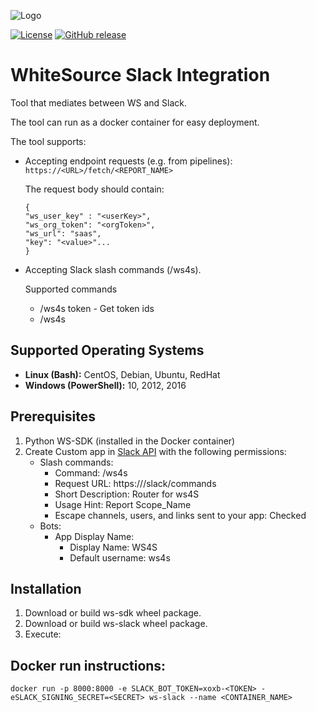 ![Logo](https://whitesource-resources.s3.amazonaws.com/ws-sig-images/Whitesource_Logo_178x44.png)  

[![License](https://img.shields.io/badge/License-Apache%202.0-yellowgreen.svg)](https://opensource.org/licenses/Apache-2.0)
[![GitHub release](https://img.shields.io/github/release/whitesource-ps/wss-template.svg)](https://github.com/whitesource-ps/wss-template/releases/latest)  
# WhiteSource Slack Integration 
Tool that mediates between WS and Slack.

The tool can run as a docker container for easy deployment.

The tool supports:
* Accepting endpoint requests (e.g. from pipelines): 
  `https://<URL>/fetch/<REPORT_NAME>`
  
    The request body should contain:

    ```
   {
    "ws_user_key" : "<userKey>",
    "ws_org_token": "<orgToken>",
    "ws_url": "saas",
    "key": "<value>"...
   }
    ```
* Accepting Slack slash commands (/ws4s).
    
    Supported commands
    * /ws4s token <SCOPE NAME> - Get token ids
    * /ws4s <REPORT NAME> <TOKEN>

## Supported Operating Systems
- **Linux (Bash):**	CentOS, Debian, Ubuntu, RedHat
- **Windows (PowerShell):**	10, 2012, 2016

## Prerequisites
1. Python WS-SDK (installed in the Docker container)
1. Create Custom app in [Slack API](https://api.slack.com/apps?new_app=1) with the following permissions:
    * Slash commands:
        * Command: /ws4s
        * Request URL: https://<PUBLIC URL>/slack/commands
        * Short Description: Router for ws4S
        * Usage Hint: Report Scope_Name
        * Escape channels, users, and links sent to your app: Checked
    * Bots:
        * App Display Name:
            * Display Name: WS4S
            * Default username: ws4s




## Installation
1. Download or build ws-sdk wheel package.
1. Download or build ws-slack wheel package.    
1. Execute:


## Docker run instructions:
```
docker run -p 8000:8000 -e SLACK_BOT_TOKEN=xoxb-<TOKEN> -eSLACK_SIGNING_SECRET=<SECRET> ws-slack --name <CONTAINER_NAME>
```
